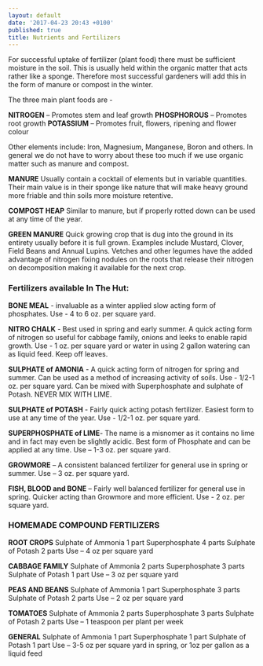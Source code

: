 ```yaml
---
layout: default
date: '2017-04-23 20:43 +0100'
published: true
title: Nutrients and Fertilizers
---
```


For successful uptake of fertilizer (plant food) there must be sufficient moisture in the soil. This is usually held within the organic matter that acts rather like a sponge. Therefore most successful gardeners will add this in the form of manure or compost in the winter.

The three main plant foods are -

__NITROGEN__ – Promotes stem and leaf growth
__PHOSPHOROUS__ – Promotes root growth
__POTASSIUM__ – Promotes fruit, flowers, ripening and flower colour

Other elements include: Iron, Magnesium, Manganese, Boron and others. In general we do not have to worry about these too much if we use organic matter such as manure and compost.

__MANURE__
Usually contain a cocktail of elements but in variable quantities. Their main value is in their sponge like nature that will make heavy ground more friable and thin soils more moisture retentive.

__COMPOST HEAP__
Similar to manure, but if properly rotted down can be used at any time of the year.

__GREEN MANURE__
Quick growing crop that is dug into the ground in its entirety usually before it is full grown. Examples include Mustard, Clover, Field Beans and Annual Lupins. Vetches and other legumes have the added advantage of nitrogen fixing nodules on the roots that release their nitrogen on decomposition making it available for the next crop.
​

### Fertilizers available In The Hut:


__BONE MEAL__ - invaluable as a winter applied slow acting form of phosphates.
Use - 4 to 6 oz. per square yard.


__NITRO CHALK__ - Best used in spring and early summer. A quick acting form of nitrogen so useful for cabbage family, onions and leeks to enable rapid growth.
Use - 1 oz. per square yard or water in using 2 gallon watering can as liquid feed. Keep off leaves.


__SULPHATE of AMONIA__ - A quick acting form of nitrogen for spring and summer. Can be used as a method of increasing activity of soils.
Use - 1/2-1 oz. per square yard. Can be mixed with Superphosphate and sulphate of Potash. NEVER MIX WITH LIME.


__SULPHATE of POTASH__ - Fairly quick acting potash fertilizer. Easiest form to use at any time of the year.
Use - 1/2-1 oz. per square yard.


__SUPERPHOSPHATE of LIME__- The name is a misnomer as it contains no lime and in fact may even be slightly acidic. Best form of Phosphate and can be applied at any time.
Use – 1-3 oz. per square yard.


__GROWMORE__ – A consistent balanced fertilizer for general use in spring or summer.
Use – 3 oz. per square yard.


__FISH, BLOOD and BONE__ – Fairly well balanced fertilizer for general use in spring. Quicker acting than Growmore and more efficient.
Use - 2 oz. per square yard.

### HOMEMADE COMPOUND FERTILIZERS


__ROOT CROPS__
Sulphate of Ammonia 1 part
Superphosphate 4 parts
Sulphate of Potash 2 parts
Use – 4 oz per square yard


__CABBAGE FAMILY__
Sulphate of Ammonia 2 parts
Superphosphate 3 parts
Sulphate of Potash 1 part
Use – 3 oz per square yard


__PEAS AND BEANS__
Sulphate of Ammonia 1 part
Superphosphate 3 parts
Sulphate of Potash 2 parts
Use – 2 oz per square yard


__TOMATOES__
Sulphate of Ammonia 2 parts
Superphosphate 3 parts
Sulphate of Potash 2 parts
Use – 1 teaspoon per plant per week


__GENERAL__
Sulphate of Ammonia 1 part
Superphosphate 1 part
Sulphate of Potash 1 part
Use – 3-5 oz per square yard in spring, or 1oz per gallon as a liquid feed